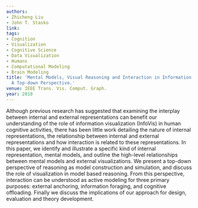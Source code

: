 ```yaml
---
authors:
- Zhicheng Liu
- John T. Stasko
link:
tags:
- Cognition
- Visualization
- Cognitive Science
- Data Visualization
- Humans
- Computational Modeling
- Brain Modeling
title: 'Mental Models, Visual Reasoning and Interaction in Information Visualization:
  A Top-down Perspective.'
venue: IEEE Trans. Vis. Comput. Graph.
year: 2010
---
```

Although previous research has suggested that examining the interplay between internal and external representations can benefit our understanding of the role of information visualization (InfoVis) in human cognitive activities, there has been little work detailing the nature of internal representations, the relationship between internal and external representations and how interaction is related to these representations. In this paper, we identify and illustrate a specific kind of internal representation, mental models, and outline the high-level relationships between mental models and external visualizations. We present a top-down perspective of reasoning as model construction and simulation, and discuss the role of visualization in model based reasoning. From this perspective, interaction can be understood as active modeling for three primary purposes: external anchoring, information foraging, and cognitive offloading. Finally we discuss the implications of our approach for design, evaluation and theory development.